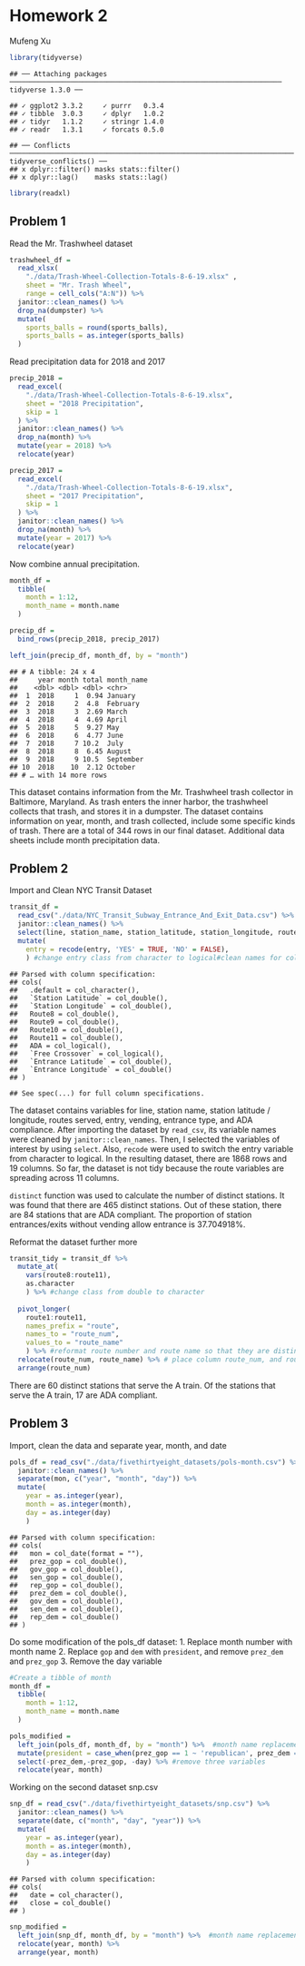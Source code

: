 Homework 2
================
Mufeng Xu

``` r
library(tidyverse)
```

    ## ── Attaching packages ─────────────────────────────────────────────────────────────────── tidyverse 1.3.0 ──

    ## ✓ ggplot2 3.3.2     ✓ purrr   0.3.4
    ## ✓ tibble  3.0.3     ✓ dplyr   1.0.2
    ## ✓ tidyr   1.1.2     ✓ stringr 1.4.0
    ## ✓ readr   1.3.1     ✓ forcats 0.5.0

    ## ── Conflicts ────────────────────────────────────────────────────────────────────── tidyverse_conflicts() ──
    ## x dplyr::filter() masks stats::filter()
    ## x dplyr::lag()    masks stats::lag()

``` r
library(readxl)
```

## Problem 1

Read the Mr. Trashwheel dataset

``` r
trashwheel_df = 
  read_xlsx(
    "./data/Trash-Wheel-Collection-Totals-8-6-19.xlsx" ,
    sheet = "Mr. Trash Wheel",
    range = cell_cols("A:N")) %>% 
  janitor::clean_names() %>% 
  drop_na(dumpster) %>% 
  mutate(
    sports_balls = round(sports_balls),
    sports_balls = as.integer(sports_balls)
  )
```

Read precipitation data for 2018 and 2017

``` r
precip_2018 = 
  read_excel(
    "./data/Trash-Wheel-Collection-Totals-8-6-19.xlsx",
    sheet = "2018 Precipitation",
    skip = 1
  ) %>% 
  janitor::clean_names() %>% 
  drop_na(month) %>% 
  mutate(year = 2018) %>% 
  relocate(year)

precip_2017 = 
  read_excel(
    "./data/Trash-Wheel-Collection-Totals-8-6-19.xlsx",
    sheet = "2017 Precipitation",
    skip = 1
  ) %>% 
  janitor::clean_names() %>% 
  drop_na(month) %>% 
  mutate(year = 2017) %>% 
  relocate(year)
```

Now combine annual precipitation.

``` r
month_df =
  tibble(
    month = 1:12,
    month_name = month.name
  )

precip_df = 
  bind_rows(precip_2018, precip_2017) 

left_join(precip_df, month_df, by = "month")
```

    ## # A tibble: 24 x 4
    ##     year month total month_name
    ##    <dbl> <dbl> <dbl> <chr>     
    ##  1  2018     1  0.94 January   
    ##  2  2018     2  4.8  February  
    ##  3  2018     3  2.69 March     
    ##  4  2018     4  4.69 April     
    ##  5  2018     5  9.27 May       
    ##  6  2018     6  4.77 June      
    ##  7  2018     7 10.2  July      
    ##  8  2018     8  6.45 August    
    ##  9  2018     9 10.5  September 
    ## 10  2018    10  2.12 October   
    ## # … with 14 more rows

This dataset contains information from the Mr. Trashwheel trash
collector in Baltimore, Maryland. As trash enters the inner harbor, the
trashwheel collects that trash, and stores it in a dumpster. The dataset
contains information on year, month, and trash collected, include some
specific kinds of trash. There are a total of 344 rows in our final
dataset. Additional data sheets include month precipitation data.

## Problem 2

Import and Clean NYC Transit Dataset

``` r
transit_df = 
  read_csv("./data/NYC_Transit_Subway_Entrance_And_Exit_Data.csv") %>% 
  janitor::clean_names() %>% 
  select(line, station_name, station_latitude, station_longitude, route1:route11, entry, vending, entrance_type, ada) %>% #select the variables of interest
  mutate(
    entry = recode(entry, 'YES' = TRUE, 'NO' = FALSE),
    ) #change entry class from character to logical#clean names for column titles
```

    ## Parsed with column specification:
    ## cols(
    ##   .default = col_character(),
    ##   `Station Latitude` = col_double(),
    ##   `Station Longitude` = col_double(),
    ##   Route8 = col_double(),
    ##   Route9 = col_double(),
    ##   Route10 = col_double(),
    ##   Route11 = col_double(),
    ##   ADA = col_logical(),
    ##   `Free Crossover` = col_logical(),
    ##   `Entrance Latitude` = col_double(),
    ##   `Entrance Longitude` = col_double()
    ## )

    ## See spec(...) for full column specifications.

The dataset contains variables for line, station name, station latitude
/ longitude, routes served, entry, vending, entrance type, and ADA
compliance. After importing the dataset by `read_csv`, its variable
names were cleaned by `janitor::clean_names`. Then, I selected the
variables of interest by using `select`. Also, `recode` were used to
switch the entry variable from character to logical. In the resulting
dataset, there are 1868 rows and 19 columns. So far, the dataset is not
tidy because the route variables are spreading across 11 columns.

`distinct` function was used to calculate the number of distinct
stations. It was found that there are 465 distinct stations. Out of
these station, there are 84 stations that are ADA compliant. The
proportion of station entrances/exits without vending allow entrance is
37.704918%.

Reformat the dataset further more

``` r
transit_tidy = transit_df %>% 
  mutate_at(
    vars(route8:route11),
    as.character
    ) %>% #change class from double to character
  
  pivot_longer(
    route1:route11,
    names_prefix = "route",
    names_to = "route_num",
    values_to = "route_name"
    ) %>% #reformat route number and route name so that they are distinct variables
  relocate(route_num, route_name) %>% # place column route_num, and route_name to the front
  arrange(route_num)
```

There are 60 distinct stations that serve the A train. Of the stations
that serve the A train, 17 are ADA compliant.

## Problem 3

Import, clean the data and separate year, month, and date

``` r
pols_df = read_csv("./data/fivethirtyeight_datasets/pols-month.csv") %>% 
  janitor::clean_names() %>% 
  separate(mon, c("year", "month", "day")) %>%
  mutate(
    year = as.integer(year),
    month = as.integer(month),
    day = as.integer(day)
    )
```

    ## Parsed with column specification:
    ## cols(
    ##   mon = col_date(format = ""),
    ##   prez_gop = col_double(),
    ##   gov_gop = col_double(),
    ##   sen_gop = col_double(),
    ##   rep_gop = col_double(),
    ##   prez_dem = col_double(),
    ##   gov_dem = col_double(),
    ##   sen_dem = col_double(),
    ##   rep_dem = col_double()
    ## )

Do some modification of the pols\_df dataset: 1. Replace month number
with month name 2. Replace `gop` and `dem` with `president`, and remove
`prez_dem` and `prez_gop` 3. Remove the day variable

``` r
#Create a tibble of month
month_df =
  tibble(
    month = 1:12,
    month_name = month.name
  )

pols_modified = 
  left_join(pols_df, month_df, by = "month") %>%  #month name replacement
  mutate(president = case_when(prez_gop == 1 ~ 'republican', prez_dem == 1 ~ 'democrat')) %>% #replace gop and dem with president
  select(-prez_dem,-prez_gop, -day) %>% #remove three variables
  relocate(year, month)
```

Working on the second dataset snp.csv

``` r
snp_df = read_csv("./data/fivethirtyeight_datasets/snp.csv") %>% 
  janitor::clean_names() %>% 
  separate(date, c("month", "day", "year")) %>%
  mutate(
    year = as.integer(year),
    month = as.integer(month),
    day = as.integer(day)
    )
```

    ## Parsed with column specification:
    ## cols(
    ##   date = col_character(),
    ##   close = col_double()
    ## )

``` r
snp_modified = 
  left_join(snp_df, month_df, by = "month") %>%  #month name replacement
  relocate(year, month) %>% 
  arrange(year, month)
```
